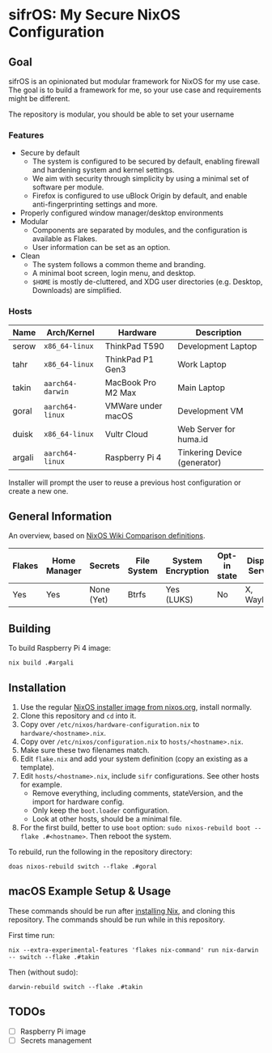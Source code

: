# sifrOS: My Secure NixOS Configuration

## Goal

sifrOS is an opinionated but modular framework for NixOS for my use case. The
goal is to build a framework for me, so your use case and requirements might be
different.

The repository is modular, you should be able to set your username

### Features

- Secure by default
    - The system is configured to be secured by default, enabling firewall and hardening system and kernel settings.
    - We aim with security through simplicity by using a minimal set of software per module.
    - Firefox is configured to use uBlock Origin by default, and enable anti-fingerprinting settings and more.
- Properly configured window manager/desktop environments
- Modular
    - Components are separated by modules, and the configuration is available as Flakes.
    - User information can be set as an option.
- Clean
    - The system follows a common theme and branding.
    - A minimal boot screen, login menu, and desktop.
    - `$HOME` is mostly de-cluttered, and XDG user directories (e.g. Desktop, Downloads) are simplified.

### Hosts

| Name | Arch/Kernel | Hardware | Description |
| ---- | ----------- | -------- | ----------- |
| serow | `x86_64-linux` | ThinkPad T590 | Development Laptop |
| tahr | `x86_64-linux` | ThinkPad P1 Gen3 | Work Laptop |
| takin | `aarch64-darwin` | MacBook Pro M2 Max | Main Laptop |
| goral | `aarch64-linux` | VMWare under macOS | Development VM |
| duisk | `x86_64-linux` | Vultr Cloud | Web Server for huma.id |
| argali | `aarch64-linux` | Raspberry Pi 4 | Tinkering Device (generator) |

Installer will prompt the user to reuse a previous host configuration or create a new one.

## General Information

An overview, based on [NixOS Wiki Comparison definitions](https://nixos.wiki/wiki/Comparison_of_NixOS_setups).

| Flakes | Home Manager | Secrets | File System | System Encryption | Opt-in state | Display Server | Desktop Environment |
| - | - | - | - | - | - | - | - |
| Yes | Yes | None (Yet) | Btrfs | Yes (LUKS) | No | X, Wayland | Gnome |

## Building

To build Raspberry Pi 4 image:
```
nix build .#argali
```

## Installation

1. Use the regular [NixOS installer image from
   nixos.org](https://nixos.org/download/), install normally.
2. Clone this repository and `cd` into it.
3. Copy over `/etc/nixos/hardware-configuration.nix` to `hardware/<hostname>.nix`.
4. Copy over `/etc/nixos/configuration.nix` to `hosts/<hostname>.nix`.
5. Make sure these two filenames match.
6. Edit `flake.nix` and add your system definition (copy an existing as a
   template).
7. Edit `hosts/<hostname>.nix`, include `sifr` configurations. See other hosts
   for example.
    - Remove everything, including comments, stateVersion, and the import for
      hardware config.
    - Only keep the `boot.loader` configuration.
    - Look at other hosts, should be a minimal file.
8. For the first build, better to use `boot` option:
   `sudo nixos-rebuild boot --flake .#<hostname>`. Then reboot the system.

To rebuild, run the following in the repository directory:
```
doas nixos-rebuild switch --flake .#goral
```

## macOS Example Setup & Usage

These commands should be run after [installing
Nix](https://nixos.org/download), and cloning this repository. The commands
should be run while in this repository.

First time run:
```
nix --extra-experimental-features 'flakes nix-command' run nix-darwin -- switch --flake .#takin
```
Then (without sudo):
```
darwin-rebuild switch --flake .#takin
```

## TODOs

- [ ] Raspberry Pi image
- [ ] Secrets management
